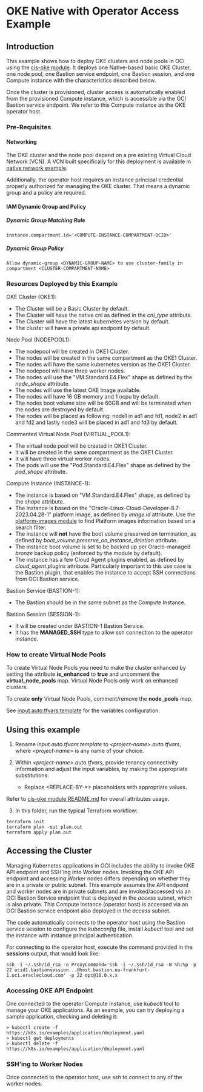 # OKE Native with Operator Access Example

## Introduction

This example shows how to deploy OKE clusters and node pools in OCI using the [cis-oke module](https://github.com/oracle-quickstart/terraform-oci-secure-workloads/tree/main/cis-oke). It deploys one Native-based basic OKE Cluster, one node pool, one Bastion service endpoint, one Bastion session, and one Compute instance with the characteristics described below. 

Once the cluster is provisioned, cluster access is automatically enabled from the provisioned Compute instance, which is accessible via the OCI Bastion service endpoint. We refer to this Compute instance as the OKE operator host.

### Pre-Requisites

#### Networking
The OKE cluster and the node pool depend on a pre existing Virtual Cloud Network (VCN). A VCN built specifically for this deployment is available in [native network example](https://github.com/oracle-quickstart/terraform-oci-cis-landing-zone-networking/tree/main/examples/oke-examples/native).

Additionally, the operator host requires an instance principal credential properly authorized for managing the OKE cluster. That means a dynamic group and a policy are required.

#### IAM Dynamic Group and Policy
##### Dynamic Group Matching Rule
```
instance.compartment.id='<COMPUTE-INSTANCE-COMPARTMENT-OCID>'
```

##### Dynamic Group Policy
```
Allow dynamic-group <DYNAMIC-GROUP-NAME> to use cluster-family in compartment <CLUSTER-COMPARTMENT-NAME>
```

### Resources Deployed by this Example

OKE Cluster (OKE1):
- The Cluster will be a Basic Cluster by default.
- The Cluster will have the native cni as defined in the *cni_type* attribute.
- The Cluster will have the latest kubernetes version by default.
- The cluster will have a private api endpoint by default.

Node Pool (NODEPOOL1):
- The nodepool will be created in OKE1 Cluster.
- The nodes will be created in the same compartment as the OKE1 Cluster.
- The nodes will have the same kubernetes version as the OKE1 Cluster.
- The nodepool will have three worker nodes.
- The nodes will use the "VM.Standard.E4.Flex" shape as defined by the *node_shape* attribute.
- The nodes will use the latest OKE image available.
- The nodes will have 16 GB memory and 1 ocpu by default.
- The nodes boot volume size will be 60GB and will be terminated when the nodes are destroyed by default.
- The nodes will be placed as following: node1 in ad1 and fd1, node2 in ad1 and fd2 and lastly node3 will be placed in ad1 and fd3 by default.

Commented Virtual Node Pool (VIRTUAL_POOL1):
- The virtual node pool will be created in OKE1 Cluster.
- It will be created in the same compartment as the OKE1 Cluster.
- It will have three virtual worker nodes.
- The pods will use the "Pod.Standard.E4.Flex" shape as defined by the *pod_shape* attribute.

Compute Instance (INSTANCE-1):
- The instance is based on "VM.Standard.E4.Flex" shape, as defined by the *shape* attribute.
- The instance is based on the "Oracle-Linux-Cloud-Developer-8.7-2023.04.28-1" platform image, as defined by *image.id* attribute. Use the [platform-images module](../../../../platform-images/) to find Platform images information based on a search filter.
- The instance will **not** have the boot volume preserved on termination, as defined by *boot_volume.preserve_on_instance_deletion* attribute.
- The instance boot volume is set to be backed up per Oracle-managed *bronze* backup policy (enforced by the module by default).
- The instance has a few Cloud Agent plugins enabled, as defined by *cloud_agent.plugins* attribute. Particularly important to this use case is the Bastion plugin, that enables the instance to accept SSH connections from OCI Bastion service.

Bastion Service (BASTION-1):
- The Bastion should be in the same subnet as the Compute Instance.

Bastion Session (SESSION-1):
- It will be created under BASTION-1 Bastion Service.
- It has the **MANAGED_SSH** type to allow ssh connection to the operator instance.

### How to create Virtual Node Pools

To create Virtual Node Pools you need to make the cluster enhanced by setting the attribute **is_enhanced** to **true** and uncomment the **virtual_node_pools** map.
Virtual Node Pools only work on enhanced clusters.

To create **only** Virtual Node Pools, comment/remove the **node_pools** map.

See [input.auto.tfvars.template](./input.auto.tfvars.template) for the variables configuration.

## Using this example
1. Rename *input.auto.tfvars.template* to *\<project-name\>.auto.tfvars*, where *\<project-name\>* is any name of your choice.

2. Within *\<project-name\>.auto.tfvars*, provide tenancy connectivity information and adjust the input variables, by making the appropriate substitutions:
   - Replace \<REPLACE-BY-\*\> placeholders with appropriate values. 
   
Refer to [cis-oke module README.md](../../../README.md) for overall attributes usage.

3. In this folder, run the typical Terraform workflow:
```
terraform init
terraform plan -out plan.out
terraform apply plan.out
```

## Accessing the Cluster

Managing Kubernetes applications in OCI includes the ability to invoke OKE API endpoint and SSH'ing into Worker nodes. 
Invoking the OKE API endpoint and accessing Worker nodes differs depending on whether they are in a private or public subnet. This example assumes the API endpoint and worker nodes are in private subnets and are invoked/accessed via an OCI Bastion Service endpoint that is deployed in the *access* subnet, which is also private. This Compute instance (operator host) is accessed via an OCI Bastion service endpoint also deployed in the *access* subnet.

The code automatically connects to the operator host using the Bastion service session to configure the *kubeconfig* file, install *kubectl* tool and set the instance with instance principal authentication.

For connecting to the operator host, execute the command provided in the **sessions** output, that would look like:
```
ssh -i ~/.ssh/id_rsa -o ProxyCommand='ssh -i ~/.ssh/id_rsa -W %h:%p -p 22 ocid1.bastionsession...@host.bastion.eu-frankfurt-1.oci.oraclecloud.com' -p 22 opc@10.0.x.x
```

### Accessing OKE API Endpoint

One connected to the operator Compute instance, use *kubectl* tool to manage your OKE applications. As an example, you can try deploying a sample application, checking and deleting it: 
```
> kubectl create -f https://k8s.io/examples/application/deployment.yaml
> kubectl get deployments
> kubectl delete -f https://k8s.io/examples/application/deployment.yaml
```

### SSH'ing to Worker Nodes

Once connected to the operator host, use *ssh* to connect to any of the worker nodes.